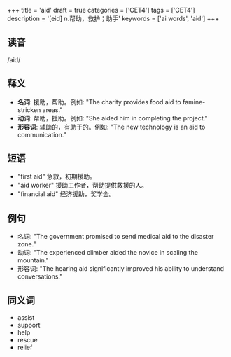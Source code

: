 +++
title = 'aid'
draft = true
categories = ['CET4']
tags = ['CET4']
description = '[eid] n.帮助，救护；助手'
keywords = ['ai words', 'aid']
+++

## 读音
/aid/

## 释义
- **名词**: 援助，帮助。例如: "The charity provides food aid to famine-stricken areas."
- **动词**: 帮助，援助。例如: "She aided him in completing the project."
- **形容词**: 辅助的，有助于的。例如: "The new technology is an aid to communication."

## 短语
- "first aid" 急救，初期援助。
- "aid worker" 援助工作者，帮助提供救援的人。
- "financial aid" 经济援助，奖学金。

## 例句
- 名词: "The government promised to send medical aid to the disaster zone."
- 动词: "The experienced climber aided the novice in scaling the mountain."
- 形容词: "The hearing aid significantly improved his ability to understand conversations."

## 同义词
- assist
- support
- help
- rescue
- relief
